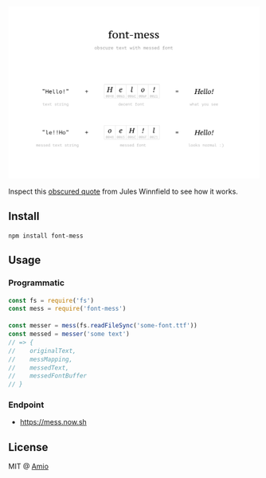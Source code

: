 
![explain-font-mess](explain-font-mess.png)

Inspect this [obscured quote][o-quote] from Jules Winnfield
to see how it works.

## Install

```
npm install font-mess
```

## Usage

### Programmatic

```javascript
const fs = require('fs')
const mess = require('font-mess')

const messer = mess(fs.readFileSync('some-font.ttf'))
const messed = messer('some text')
// => {
//    originalText,
//    messMapping,
//    messedText,
//    messedFontBuffer
// }
```

### Endpoint

- https://mess.now.sh

## License

MIT @ [Amio](author)

[npm-badge]:  https://img.shields.io/npm/v/font-mess.svg?style=flat-square
[npm-link]:   https://www.npmjs.com/package/font-mess
[author]:     https://github.com/amio
[o-quote]:     https://mess.now.sh/html/Ezekiel%2025:17.%20The%20path%20of%20the%20righteous%20man%20is%20beset%20on%20all%20sides%20by%20the%20inequities%20of%20the%20selfish%20and%20the%20tyranny%20of%20evil%20men.%20Blessed%20is%20he%20who,%20in%20the%20name%20of%20charity%20and%20good%20will,%20shepherds%20the%20weak%20through%20the%20valley%20of%20the%20darkness,%20for%20he%20is%20truly%20his%20brother%E2%80%99s%20keeper%20and%20the%20finder%20of%20lost%20children.
